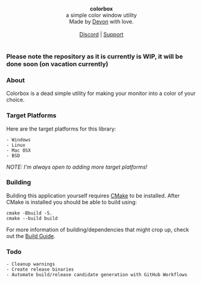 <div id="header">
    <p align="center">
      <b>colorbox</b><br>
  	  <span font-size="16px">a simple color window utility</span><br>
      <span font-size="12px">Made by <a href="http://tek256.com">Devon</a> with love.</span><br><br>
      <span><a href="https://discord.gg/KrnbKk4zpU">Discord</a> | <a href="https://github.com/sponsors/tek256">Support</a></span><br><br>
    </p>
</div>

### Please note the repository as it is currently is WIP, it will be done soon (on vacation currently)

### About
Colorbox is a dead simple utility for making your monitor into a color of your choice.

### Target Platforms
Here are the target platforms for this library:
```
- Windows
- Linux
- Mac OSX
- BSD
```

_NOTE: I'm always open to adding more target platforms!_

### Building
Building this application yourself requires [CMake](https://cmake.org/) to be installed. After CMake is installed you should be able to build using:
```
cmake -Bbuild -S.
cmake --build build
```
For more information of building/dependencies that might crop up, check out the [Build Guide](https://github.com/tek256/colorbox/wiki/Build-Guide).

### Todo
```
- Cleanup warnings
- Create release binaries
- Automate build/release candidate generation with GitHub Workflows
```
